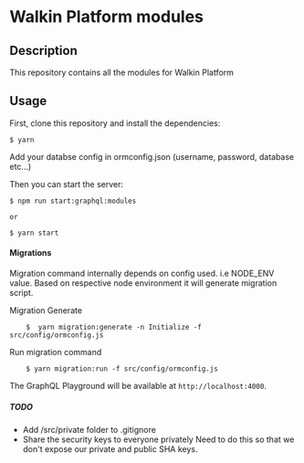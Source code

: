# Walkin Platform modules

## Description

This repository contains all the modules for Walkin Platform

## Usage

First, clone this repository and install the dependencies:

```shell
$ yarn
```

Add your databse config in ormconfig.json (username, password, database etc...)


Then you can start the server:

```shell
$ npm run start:graphql:modules  

or

$ yarn start  

```


#### Migrations

Migration command internally depends on config used. i.e NODE_ENV value. Based on respective node environment it will generate migration script.

Migration Generate 

```shell
    $  yarn migration:generate -n Initialize -f src/config/ormconfig.js
```

Run migration command

```shell
    $ yarn migration:run -f src/config/ormconfig.js
```

The GraphQL Playground will be available at `http://localhost:4000`.

[apollo-server-v2.2.1]: https://github.com/apollographql/apollo-server/blob/master/CHANGELOG.md#v221
[graphql-modules-toolset]: https://graphql-modules.com

##### TODO
- Add /src/private folder to .gitignore
- Share the security keys to everyone privately
Need to do this so that we don't expose our private and public SHA keys.